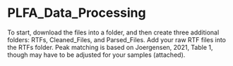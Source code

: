 # PLFA_Data_Processing

To start, download the files into a folder, and then create three additional folders: RTFs, Cleaned_Files, and Parsed_Files. Add your raw RTF files into the RTFs folder.
Peak matching is based on Joergensen, 2021, Table 1, though may have to be adjusted for your samples (attached).
